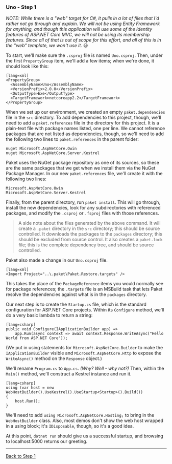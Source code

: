 ### Uno - Step 1

_NOTE: While there is a "web" target for C#, it pulls in a lot of files that I'd rather not go through and explain. We will not be using Entity Framework for anything, and though this application will use some of the Identity features of ASP.NET Core MVC, we will not be using its membership features. Since all of that is out of scope for this effort, and all of this is in the "web" template, we won't use it._  😃

To start, we'll make sure the `.csproj` file is named `Uno.csproj`. Then, under the first `PropertyGroup` item, we'll add a few items; when we're done, it should look like this:

    [lang=xml]
    <PropertyGroup>
      <AssemblyName>Uno</AssemblyName>
      <VersionPrefix>2.0.0</VersionPrefix>
      <OutputType>Exe</OutputType>
      <TargetFramework>netcoreapp2.2</TargetFramework>
    </PropertyGroup>

When we set up our environment, we created an empty `paket.dependencies` file in the `src` directory. To add dependencies to this project, though, we'll need to add a `paket.references` file in the directory for this project. It is a plain-text file with package names listed, one per line. We cannot reference packages that are not listed as dependencies, though, so we'll need to add the following two lines to `paket.references` in the parent folder:

    nuget Microsoft.AspNetCore.Owin
    nuget Microsoft.AspNetCore.Server.Kestrel

Paket uses the NuGet package repository as one of its sources, so these are the same packages that we get when we install them via the NuGet Package Manager. In our new `paket.references` file, we'll create it with the following two lines:

    Microsoft.AspNetCore.Owin
    Microsoft.AspNetCore.Server.Kestrel

Finally, from the parent directory, run `paket install`. This will go through, install the new dependencies, look for any subdirectories with referenced packages, and modify the `.csproj` or `.fsproj` files with those references.

> A side note about the files generated by the above command. It will create a `.paket` directory in the `src` directory; this should be source controlled. It downloads the packages to the `packages` directory; this should be excluded from source control. It also creates a `paket.lock` file; this is the complete dependency tree, and should be source controlled.

Paket also made a change in our `Uno.csproj` file.

    [lang=xml]
    <Import Project="..\.paket\Paket.Restore.targets" />

This takes the place of the `PackageReference` items you would normally see for package references; the `.targets` file is an MSBuild task that lets Paket resolve the dependencies against what is in the `packages` directory.

Our next step is to create the `Startup.cs` file, which is the standard configuration for ASP.NET Core projects. Within its `Configure` method, we'll do a very basic lambda to return a string:

    [lang=csharp]
    public void Configure(IApplicationBuilder app) =>
        app.Run(async context => await context.Response.WriteAsync("Hello World from ASP.NET Core"));

(We put in using statements for `Microsoft.AspNetCore.Builder` to make the `IApplicationBuilder` visible and `Microsoft.AspNetCore.Http` to expose the `WriteAsync()` method on the `Response` object.)

We'll rename `Program.cs` to `App.cs`. _(Why? Well - why not?)_ Then, within the `Main()` method, we'll construct a Kestrel instance and run it.

    [lang=csharp]
    using (var host = new WebHostBuilder().UseKestrel().UseStartup<Startup>().Build())
    {
        host.Run();
    }

We'll need to add `using Microsoft.AspNetCore.Hosting;` to bring in the `WebHostBuilder` class. Also, most demos don't show the web host wrapped in a using block; it's `IDisposable`, though, so it's a good idea.

At this point, `dotnet run` should give us a successful startup, and browsing to localhost:5000 returns our greeting.

---
[Back to Step 1](../step1)